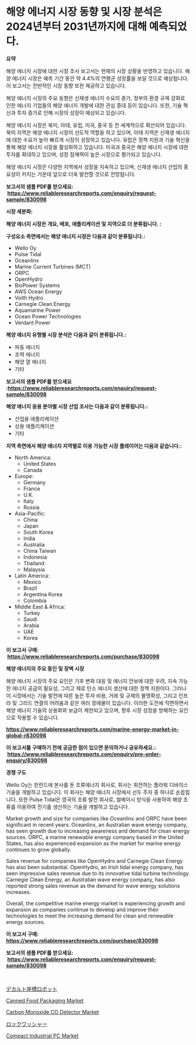 <p><h1>해양 에너지 시장 동향 및 시장 분석은 2024년부터 2031년까지에 대해 예측되었다.</h1></p><p><strong>요약</strong></p>
<p><p>해양 에너지 시장에 대한 시장 조사 보고서는 현재의 시장 상황을 반영하고 있습니다. 해양 에너지 시장은 예측 기간 동안 약 4.4%의 연평균 성장률을 보일 것으로 예상됩니다. 이 보고서는 전반적인 시장 동향 또한 제공하고 있습니다.</p><p>해양 에너지 시장의 주요 동향은 신재생 에너지 수요의 증가, 정부의 환경 규제 강화로 인한 에너지 기업들의 해양 에너지 개발에 대한 관심 증대 등이 있습니다. 또한, 기술 혁신과 투자 증가로 인해 시장의 성장이 예상되고 있습니다.</p><p>해양 에너지 시장은 북미, 아태, 유럽, 미국, 중국 등 전 세계적으로 확산되어 있습니다. 북미 지역은 해양 에너지 시장의 선도적 역할을 하고 있으며, 아태 지역은 신재생 에너지에 대한 수요가 높아 빠르게 시장이 성장하고 있습니다. 유럽은 정책 지원과 기술 혁신을 통해 해양 에너지 시장을 활성화하고 있습니다. 미국과 중국은 해양 에너지 시장에 대한 투자를 확대하고 있으며, 성장 잠재력이 높은 시장으로 평가되고 있습니다.</p><p>해양 에너지 시장은 다양한 지역에서 성장을 지속하고 있으며, 신재생 에너지 산업의 중요성이 커지는 가운데 앞으로 더욱 발전할 것으로 전망됩니다.</p></p>
<p><strong>보고서의 샘플 PDF를 받으세요: &nbsp;<a href="https://www.reliableresearchreports.com/enquiry/request-sample/830098">https://www.reliableresearchreports.com/enquiry/request-sample/830098</a></strong></p>
<p><strong>시장 세분화:</strong></p>
<p><strong> 해양 에너지 시장은 개요, 배포, 애플리케이션 및 지역으로 더 분류됩니다. :</strong></p>
<p><strong>구성요소 측면에서는 해양 에너지 시장은 다음과 같이 분류됩니다.:</strong></p>
<p><ul><li>Wello Oy</li><li>Pulse Tidal</li><li>Oceanlinx</li><li>Marine Current Turbines (MCT)</li><li>ORPC</li><li>OpenHydro</li><li>BioPower Systems</li><li>AWS Ocean Energy</li><li>Voith Hydro</li><li>Carnegie Clean Energy</li><li>Aquamarine Power</li><li>Ocean Power Technologies</li><li>Verdant Power</li></ul></p>
<p><strong> 해양 에너지 유형별 시장 분석은 다음과 같이 분류됩니다.:</strong></p>
<p><ul><li>파동 에너지</li><li>조력 에너지</li><li>해양 열 에너지</li><li>기타</li></ul></p>
<p><strong>보고서의 샘플 PDF를 받으세요 :<a href="https://www.reliableresearchreports.com/enquiry/request-sample/830098">https://www.reliableresearchreports.com/enquiry/request-sample/830098</a></strong></p>
<p><strong> 해양 에너지 응용 분야별 시장 산업 조사는 다음과 같이 분류됩니다.:</strong></p>
<p><ul><li>산업용 애플리케이션</li><li>상용 애플리케이션</li><li>기타</li></ul></p>
<p><strong>지역 측면에서 해양 에너지 지역별로 이용 가능한 시장 플레이어는 다음과 같습니다.:</strong></p>
<p><ul>
    <li>
        North America:
        <ul>
            <li>United States</li>
            <li>Canada</li>
        </ul>
    </li>
    <li>
        Europe:
        <ul>
            <li>Germany</li>
            <li>France</li>
            <li>U.K.</li>
            <li>Italy</li>
            <li>Russia</li>
        </ul>
    </li>
    <li>
        Asia-Pacific:
        <ul>
            <li>China</li>
            <li>Japan</li>
            <li>South Korea</li>
            <li>India</li>
            <li>Australia</li>
            <li>China Taiwan</li>
            <li>Indonesia</li>
            <li>Thailand</li>
            <li>Malaysia</li>
        </ul>
    </li>
    <li>
        Latin America:
        <ul>
            <li>Mexico</li>
            <li>Brazil</li>
            <li>Argentina Korea</li>
            <li>Colombia</li>
        </ul>
    </li>
    <li>
        Middle East & Africa:
        <ul>
            <li>Turkey</li>
            <li>Saudi</li>
            <li>Arabia</li>
            <li>UAE</li>
            <li>Korea</li>
        </ul>
    </li>
    </ul></p>
<p><strong>이 보고서 구매: &nbsp;<a href="https://www.reliableresearchreports.com/purchase/830098">https://www.reliableresearchreports.com/purchase/830098</a></strong></p>
<p><strong>해양 에너지의 주요 동인 및 장벽 시장</strong></p>
<p><p>해양 에너지 시장의 주요 요인은 기후 변화 대응 및 에너지 안보에 대한 우려, 지속 가능한 에너지 공급의 필요성, 그리고 제로 탄소 에너지 생산에 대한 정책 지원이다. 그러나 이 시장에서는 기술 발전에 따른 높은 투자 비용, 거래 및 규제의 불명확성, 그리고 인프라 및 그리드 연결의 어려움과 같은 여러 장애물이 있습니다. 이러한 도전에 직면하면서 해양 에너지 기술의 상용화와 보급이 제한되고 있으며, 향후 시장 성장을 방해하는 요인으로 작용할 수 있습니다.</p></p>
<p><strong><a href="https://www.reliableresearchreports.com/marine-energy-market-in-global-r830098">https://www.reliableresearchreports.com/marine-energy-market-in-global-r830098</a></strong></p>
<p><strong>이 보고서를 구매하기 전에 궁금한 점이 있으면 문의하거나 공유하세요.: &nbsp;<a href="https://www.reliableresearchreports.com/enquiry/pre-order-enquiry/830098">https://www.reliableresearchreports.com/enquiry/pre-order-enquiry/830098</a></strong></p>
<p><strong>경쟁 구도</strong></p>
<p><p>Wello Oy는 핀란드에 본사를 둔 조류에너지 회사로, 회사는 회전하는 플라워 디바이스 기술을 개발하고 있습니다. 이 회사는 해양 에너지 시장에서 선두 주자 중 하나로 손꼽힙니다. 또한 Pulse Tidal은 영국의 조류 발전 회사로, 씰베이시 방식을 사용하여 해양 조류를 이용하여 전기를 생산하는 기술을 개발하고 있습니다.</p><p>Market growth and size for companies like Oceanlinx and ORPC have been significant in recent years. Oceanlinx, an Australian wave energy company, has seen growth due to increasing awareness and demand for clean energy sources. ORPC, a marine renewable energy company based in the United States, has also experienced expansion as the market for marine energy continues to grow globally.</p><p>Sales revenue for companies like OpenHydro and Carnegie Clean Energy has also been substantial. OpenHydro, an Irish tidal energy company, has seen impressive sales revenue due to its innovative tidal turbine technology. Carnegie Clean Energy, an Australian wave energy company, has also reported strong sales revenue as the demand for wave energy solutions increases.</p><p>Overall, the competitive marine energy market is experiencing growth and expansion as companies continue to develop and improve their technologies to meet the increasing demand for clean and renewable energy sources.</p></p>
<p><strong>이 보고서 구매: &nbsp; <a href="https://www.reliableresearchreports.com/purchase/830098">https://www.reliableresearchreports.com/purchase/830098</a></strong></p>
<p><strong>보고서의 샘플 PDF를 받으세요: &nbsp;<a href="https://www.reliableresearchreports.com/enquiry/request-sample/830098">https://www.reliableresearchreports.com/enquiry/request-sample/830098</a></strong><strong></strong></p>
<p>&nbsp;</p>
<p><p><a href="https://medium.com/@josuehezog2023/%E3%82%AB%E3%83%AB%E3%83%86%E3%82%B7%E3%82%A2%E3%83%B3%E5%BA%A7%E6%A8%99%E3%83%AD%E3%83%9C%E3%83%83%E3%83%88%E5%B8%82%E5%A0%B4-%E3%82%BF%E3%82%A4%E3%83%97-%E3%82%A2%E3%83%97%E3%83%AA%E3%82%B1%E3%83%BC%E3%82%B7%E3%83%A7%E3%83%B3-%E3%81%8A%E3%82%88%E3%81%B3%E5%9C%B0%E7%90%86%E5%88%A5%E3%81%AB%E3%82%88%E3%82%8B%E5%8C%85%E6%8B%AC%E7%9A%84%E8%A9%95%E4%BE%A1-e29e0aa2c955">デカルト座標ロボット</a></p><p><a href="https://github.com/CliffMedina6/Market-Research-Report-List-4/blob/main/canned-food-packaging-market.md">Canned Food Packaging Market</a></p><p><a href="https://www.linkedin.com/pulse/carbon-monoxide-co-detector-market-comprehensive-assessment-type-m5jwe?trackingId=ir1ICxAHEj0toPkVSVp5Rw%3D%3D">Carbon Monoxide CO Detector Market</a></p><p><a href="https://medium.com/@stevencornish04/%E3%83%AD%E3%83%83%E3%82%AF%E3%83%AF%E3%83%83%E3%82%B7%E3%83%A3%E3%83%BC%E3%83%9E%E3%83%BC%E3%82%B1%E3%83%83%E3%83%88-%E7%A8%AE%E9%A1%9E-%E3%82%A2%E3%83%97%E3%83%AA%E3%82%B1%E3%83%BC%E3%82%B7%E3%83%A7%E3%83%B3-%E5%9C%B0%E7%90%86%E3%81%AB%E3%82%88%E3%82%8B%E5%8C%85%E6%8B%AC%E7%9A%84%E3%81%AA%E8%A9%95%E4%BE%A1-39d56cc714e7">ロックワッシャー</a></p><p><a href="https://www.linkedin.com/pulse/compact-industrial-pc-market-size-reveals-best-marketing-channels-anxqe?trackingId=YEEQ%2FdQk1%2BoitgjWjFoeWQ%3D%3D">Compact Industrial PC Market</a></p></p>